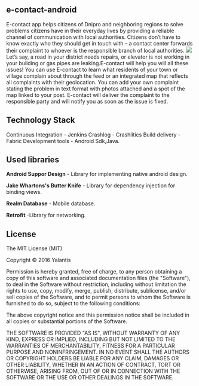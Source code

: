 ## e-contact-android

E-contact app helps citizens of Dnipro and neighboring regions to solve problems citizens have in their everyday lives by providing a reliable channel of communication with local authorities. 
 Citizens don’t have to know exactly who they should get in touch with – a contact center forwards their complaint to whoever is the responsible branch of local authorities.
 <img src="https://s10.postimg.org/e5v0i3uop/final_one2.gif" />
Let’s say, a road in your district needs repairs, or elevator is not working in your building or gas pipes are leaking.E-contact will help you will all these issues!
You can use E-contact to learn what residents of your town or village complain about through the feed or an integrated map that reflects all complaints with their geolocation. 
You can add your own complaint stating the problem in text format with photos attached and a spot of the map linked to your post.
E-contact will deliver the complaint to the responsible party and will notify you as soon as the issue is fixed.

## Technology Stack

Continuous Integration - Jenkins
Crashlog - Crashlitics
Build delivery - Fabric
Development tools - Android Sdk,Java.

## Used libraries

**Android Suppor Design** - Library for implementing native android design.

**Jake Whartons's Butter Knife** - Library for dependency injection for binding views.

**Realm Database** - Mobile database.

**Retrofit** -Library for networking.

## License

The MIT License (MIT)

Copyright © 2016 Yalantis

Permission is hereby granted, free of charge, to any person obtaining a copy
of this software and associated documentation files (the "Software"), to deal
in the Software without restriction, including without limitation the rights
to use, copy, modify, merge, publish, distribute, sublicense, and/or sell
copies of the Software, and to permit persons to whom the Software is
furnished to do so, subject to the following conditions:

The above copyright notice and this permission notice shall be included in
all copies or substantial portions of the Software.

THE SOFTWARE IS PROVIDED "AS IS", WITHOUT WARRANTY OF ANY KIND, EXPRESS OR
IMPLIED, INCLUDING BUT NOT LIMITED TO THE WARRANTIES OF MERCHANTABILITY,
FITNESS FOR A PARTICULAR PURPOSE AND NONINFRINGEMENT. IN NO EVENT SHALL THE
AUTHORS OR COPYRIGHT HOLDERS BE LIABLE FOR ANY CLAIM, DAMAGES OR OTHER
LIABILITY, WHETHER IN AN ACTION OF CONTRACT, TORT OR OTHERWISE, ARISING FROM,
OUT OF OR IN CONNECTION WITH THE SOFTWARE OR THE USE OR OTHER DEALINGS IN
THE SOFTWARE.


